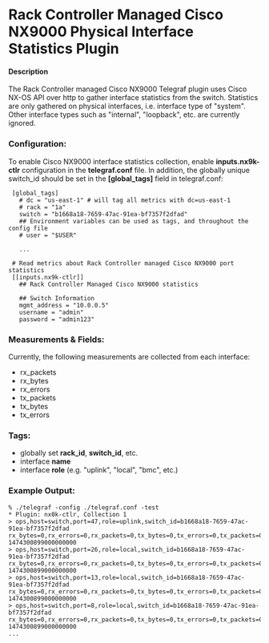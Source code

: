 # Rack Controller Managed Cisco NX9000 Physical Interface Statistics Plugin

#### Description

The Rack Controller managed Cisco NX9000 Telegraf plugin uses Cisco NX-OS API over http
to gather interface statistics from the switch.  Statistics are only gathered on
physical interfaces, i.e. interface type of "system".  Other interface types such
as "internal", "loopback", etc. are currently ignored.

### Configuration:

To enable Cisco NX9000 interface statistics collection, enable **inputs.nx9k-ctlr**
configuration in the **telegraf.conf** file.  In addition, the globally unique
switch_id should be set in the **[global_tags]** field in telegraf.conf:

```
 [global_tags]
   # dc = "us-east-1" # will tag all metrics with dc=us-east-1
   # rack = "1a"
   switch = "b1668a18-7659-47ac-91ea-bf7357f2dfad"
   ## Environment variables can be used as tags, and throughout the config file
   # user = "$USER"

   ...

 # Read metrics about Rack Controller managed Cisco NX9000 port statistics
 [[inputs.nx9k-ctlr]]
   ## Rack Controller Managed Cisco NX9000 statistics
 
   ## Switch Information
   mgmt_address = "10.0.0.5"
   username = "admin"
   password = "admin123"
```

### Measurements & Fields:

Currently, the following measurements are collected from each interface:

   - rx_packets
   - rx_bytes
   - rx_errors
   - tx_packets
   - tx_bytes
   - tx_errors

### Tags:

 - globally set **rack_id**, **switch_id**, etc.
 - interface **name**
 - interface **role** (e.g. "uplink", "local", "bmc", etc.)

### Example Output:

```
% ./telegraf -config ./telegraf.conf -test
* Plugin: nx0k-ctlr, Collection 1
> ops,host=switch,port=47,role=uplink,switch_id=b1668a18-7659-47ac-91ea-bf7357f2dfad rx_bytes=0,rx_errors=0,rx_packets=0,tx_bytes=0,tx_errors=0,tx_packets=0 1474300899000000000
> ops,host=switch,port=26,role=local,switch_id=b1668a18-7659-47ac-91ea-bf7357f2dfad rx_bytes=0,rx_errors=0,rx_packets=0,tx_bytes=0,tx_errors=0,tx_packets=0 1474300899000000000
> ops,host=switch,port=13,role=local,switch_id=b1668a18-7659-47ac-91ea-bf7357f2dfad rx_bytes=0,rx_errors=0,rx_packets=0,tx_bytes=0,tx_errors=0,tx_packets=0 1474300899000000000
> ops,host=switch,port=8,role=local,switch_id=b1668a18-7659-47ac-91ea-bf7357f2dfad rx_bytes=0,rx_errors=0,rx_packets=0,tx_bytes=0,tx_errors=0,tx_packets=0 1474300899000000000
...
```
